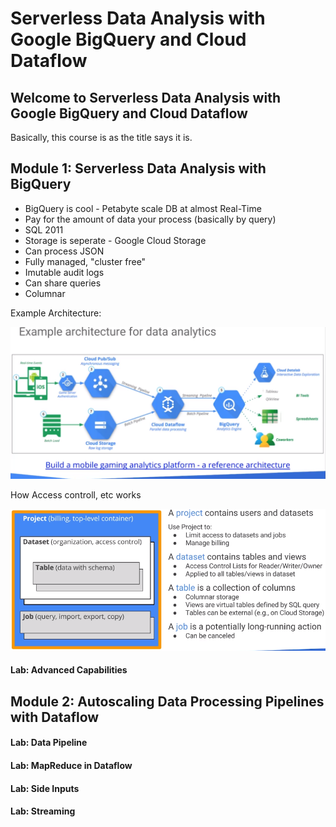 # Serverless Data Analysis with Google BigQuery and Cloud Dataflow 

## Welcome to Serverless Data Analysis with Google BigQuery and Cloud Dataflow

Basically, this course is as the title says it is. 

## Module 1: Serverless Data Analysis with BigQuery

* BigQuery is cool - Petabyte scale DB at almost Real-Time
* Pay for the amount of data your process (basically by query) 
* SQL 2011
* Storage is seperate - Google Cloud Storage
* Can process JSON 
* Fully managed, "cluster free" 
* Imutable audit logs 
* Can share queries 
* Columnar 

Example Architecture:  

![](static/example_arch.PNG)

How Access controll, etc works 

![](static/project_structure.PNG)

#### Lab: Advanced Capabilities



## Module 2: Autoscaling Data Processing Pipelines with Dataflow

#### Lab: Data Pipeline

#### Lab: MapReduce in Dataflow

#### Lab: Side Inputs

#### Lab: Streaming


